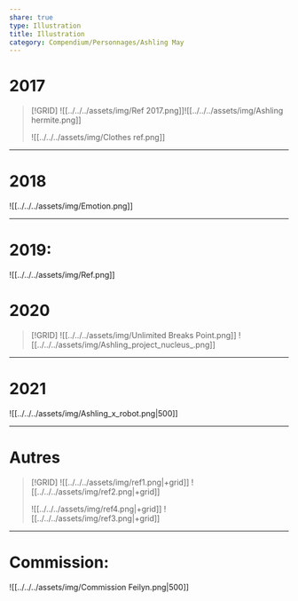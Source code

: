 ```yaml
---
share: true
type: Illustration
title: Illustration
category: Compendium/Personnages/Ashling May
---
```


# 2017

>[!GRID]
>![[../../../assets/img/Ref 2017.png]]![[../../../assets/img/Ashling hermite.png]]
>
>![[../../../assets/img/Clothes ref.png]]

---
# 2018
![[../../../assets/img/Emotion.png]]

---
# 2019:
![[../../../assets/img/Ref.png]]

# 2020
>[!GRID]
> ![[../../../assets/img/Unlimited Breaks Point.png]] ![[../../../assets/img/Ashling_project_nucleus_.png]]

---
# 2021
![[../../../assets/img/Ashling_x_robot.png|500]]

---
# Autres
>[!GRID]
>![[../../../assets/img/ref1.png|+grid]] ![[../../../assets/img/ref2.png|+grid]]
>
>![[../../../assets/img/ref4.png|+grid]] ![[../../../assets/img/ref3.png|+grid]]


---

# Commission:
![[../../../assets/img/Commission Feilyn.png|500]]